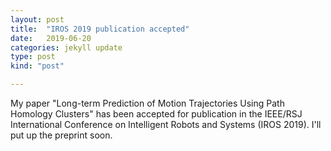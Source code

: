```yaml
---
layout: post
title:  "IROS 2019 publication accepted"
date:   2019-06-20
categories: jekyll update
type: post
kind: "post"

---
```


My paper "Long-term Prediction of Motion Trajectories Using Path Homology Clusters" has been accepted for publication in the IEEE/RSJ International Conference on Intelligent Robots and Systems (IROS 2019). I'll put up the preprint soon.
